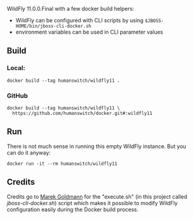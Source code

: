 WildFly 11.0.0.Final with a few docker build helpers:
- WildFly can be configured with CLI scripts by using `$JBOSS-HOME/bin/jboss-cli-docker.sh`
- environment variables can be used in CLI parameter values

## Build
### Local:
```shell
docker build --tag humanswitch/wildfly11 .
```
### GitHub
```shell
docker build --tag humanswitch/wildfly11 \
  https://github.com/humanswitch/docker.git#:wildfly11
```

## Run
There is not much sense in running this empty WildFly instance. But you can do it anyway:
```shell
docker run -it --rm humanswitch/wildfly11
```

## Credits
Credits go to [Marek Goldmann](https://github.com/goldmann/wildfly-docker-configuration) for the "execute<span></span>.sh" (in this project called _jboss-cli-docker<span></span>.sh_) script which makes it possible to modify WildFly configuration easily during the Docker build process.

